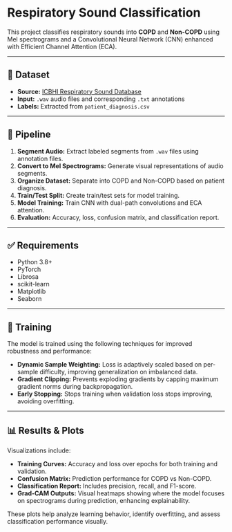 # Respiratory Sound Classification

This project classifies respiratory sounds into **COPD** and **Non-COPD** using Mel spectrograms and a Convolutional Neural Network (CNN) enhanced with Efficient Channel Attention (ECA).

---

## 📂 Dataset
- **Source:** [ICBHI Respiratory Sound Database](https://www.kaggle.com/datasets/vbookshelf/respiratory-sound-database)
- **Input:** `.wav` audio files and corresponding `.txt` annotations
- **Labels:** Extracted from `patient_diagnosis.csv`

---

## 🔄 Pipeline
1. **Segment Audio:** Extract labeled segments from `.wav` files using annotation files.
2. **Convert to Mel Spectrograms:** Generate visual representations of audio segments.
3. **Organize Dataset:** Separate into COPD and Non-COPD based on patient diagnosis.
4. **Train/Test Split:** Create train/test sets for model training.
5. **Model Training:** Train CNN with dual-path convolutions and ECA attention.
6. **Evaluation:** Accuracy, loss, confusion matrix, and classification report.

---

## ✅ Requirements
- Python 3.8+
- PyTorch
- Librosa
- scikit-learn
- Matplotlib
- Seaborn

---

## 🧠 Training

The model is trained using the following techniques for improved robustness and performance:

- **Dynamic Sample Weighting:** Loss is adaptively scaled based on per-sample difficulty, improving generalization on imbalanced data.
- **Gradient Clipping:** Prevents exploding gradients by capping maximum gradient norms during backpropagation.
- **Early Stopping:** Stops training when validation loss stops improving, avoiding overfitting.

---

## 📊 Results & Plots

Visualizations include:

- **Training Curves:** Accuracy and loss over epochs for both training and validation.
- **Confusion Matrix:** Prediction performance for COPD vs Non-COPD.
- **Classification Report:** Includes precision, recall, and F1-score.
- **Grad-CAM Outputs:** Visual heatmaps showing where the model focuses on spectrograms during prediction, enhancing explainability.


These plots help analyze learning behavior, identify overfitting, and assess classification performance visually.
